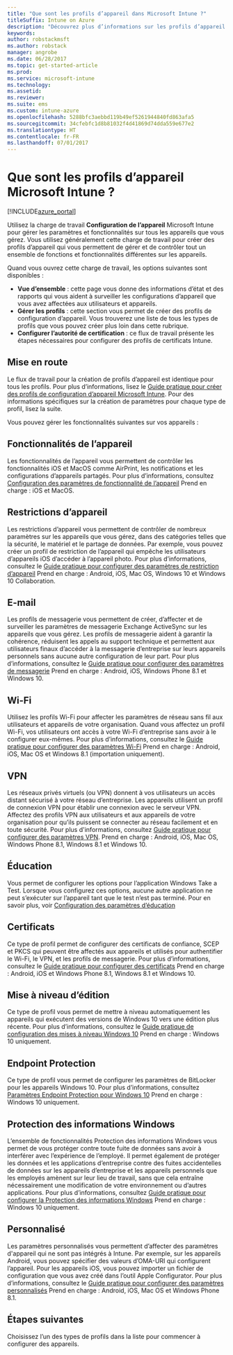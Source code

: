 ```yaml
---
title: "Que sont les profils d’appareil dans Microsoft Intune ?"
titleSuffix: Intune on Azure
description: "Découvrez plus d’informations sur les profils d’appareil Intune et comment ils peuvent vous aider à gérer et protéger les appareils de votre entreprise."
keywords: 
author: robstackmsft
ms.author: robstack
manager: angrobe
ms.date: 06/28/2017
ms.topic: get-started-article
ms.prod: 
ms.service: microsoft-intune
ms.technology: 
ms.assetid: 
ms.reviewer: 
ms.suite: ems
ms.custom: intune-azure
ms.openlocfilehash: 5288bfc3aebbd119b49ef5261944840fd863afa5
ms.sourcegitcommit: 34cfebfc1d8b81032f4d41869d74dda559e677e2
ms.translationtype: HT
ms.contentlocale: fr-FR
ms.lasthandoff: 07/01/2017
---
```

# <a name="what-are-microsoft-intune-device-profiles"></a>Que sont les profils d’appareil Microsoft Intune ?

[!INCLUDE[azure_portal](./includes/azure_portal.md)]

Utilisez la charge de travail **Configuration de l’appareil** Microsoft Intune pour gérer les paramètres et fonctionnalités sur tous les appareils que vous gérez. Vous utilisez généralement cette charge de travail pour créer des profils d’appareil qui vous permettent de gérer et de contrôler tout un ensemble de fonctions et fonctionnalités différentes sur les appareils.

Quand vous ouvrez cette charge de travail, les options suivantes sont disponibles :

- **Vue d’ensemble** : cette page vous donne des informations d’état et des rapports qui vous aident à surveiller les configurations d’appareil que vous avez affectées aux utilisateurs et appareils.
- **Gérer les profils** : cette section vous permet de créer des profils de configuration d’appareil. Vous trouverez une liste de tous les types de profils que vous pouvez créer plus loin dans cette rubrique.
- **Configurer l’autorité de certification** : ce flux de travail présente les étapes nécessaires pour configurer des profils de certificats Intune.

## <a name="getting-started"></a>Mise en route

Le flux de travail pour la création de profils d’appareil est identique pour tous les profils. Pour plus d’informations, lisez le [Guide pratique pour créer des profils de configuration d’appareil Microsoft Intune](device-profile-create.md). Pour des informations spécifiques sur la création de paramètres pour chaque type de profil, lisez la suite.

Vous pouvez gérer les fonctionnalités suivantes sur vos appareils :

## <a name="device-features"></a>Fonctionnalités de l’appareil

Les fonctionnalités de l’appareil vous permettent de contrôler les fonctionnalités iOS et MacOS comme AirPrint, les notifications et les configurations d’appareils partagés.
Pour plus d’informations, consultez [Configuration des paramètres de fonctionnalité de l’appareil](device-features-configure.md) Prend en charge : iOS et MacOS.

## <a name="device-restrictions"></a>Restrictions d’appareil
Les restrictions d’appareil vous permettent de contrôler de nombreux paramètres sur les appareils que vous gérez, dans des catégories telles que la sécurité, le matériel et le partage de données. Par exemple, vous pouvez créer un profil de restriction de l’appareil qui empêche les utilisateurs d’appareils iOS d’accéder à l’appareil photo.
Pour plus d’informations, consultez le [Guide pratique pour configurer des paramètres de restriction d’appareil](device-restrictions-configure.md) Prend en charge : Android, iOS, Mac OS, Windows 10 et Windows 10 Collaboration.

## <a name="email"></a>E-mail
Les profils de messagerie vous permettent de créer, d’affecter et de surveiller les paramètres de messagerie Exchange ActiveSync sur les appareils que vous gérez. Les profils de messagerie aident à garantir la cohérence, réduisent les appels au support technique et permettent aux utilisateurs finaux d’accéder à la messagerie d’entreprise sur leurs appareils personnels sans aucune autre configuration de leur part.
Pour plus d’informations, consultez le [Guide pratique pour configurer des paramètres de messagerie](email-settings-configure.md) Prend en charge : Android, iOS, Windows Phone 8.1 et Windows 10.

## <a name="wi-fi"></a>Wi-Fi
Utilisez les profils Wi-Fi pour affecter les paramètres de réseau sans fil aux utilisateurs et appareils de votre organisation. Quand vous affectez un profil Wi-Fi, vos utilisateurs ont accès à votre Wi-Fi d’entreprise sans avoir à le configurer eux-mêmes.
Pour plus d’informations, consultez le [Guide pratique pour configurer des paramètres Wi-Fi](wi-fi-settings-configure.md) Prend en charge : Android, iOS, Mac OS et Windows 8.1 (importation uniquement).

## <a name="vpn"></a>VPN
Les réseaux privés virtuels (ou VPN) donnent à vos utilisateurs un accès distant sécurisé à votre réseau d’entreprise. Les appareils utilisent un profil de connexion VPN pour établir une connexion avec le serveur VPN. Affectez des profils VPN aux utilisateurs et aux appareils de votre organisation pour qu’ils puissent se connecter au réseau facilement et en toute sécurité.
Pour plus d'informations, consultez [Guide pratique pour configurer des paramètres VPN](vpn-settings-configure.md).
Prend en charge : Android, iOS, Mac OS, Windows Phone 8.1, Windows 8.1 et Windows 10.

## <a name="education"></a>Éducation
Vous permet de configurer les options pour l’application Windows Take a Test. Lorsque vous configurez ces options, aucune autre application ne peut s’exécuter sur l’appareil tant que le test n’est pas terminé.
Pour en savoir plus, voir [Configuration des paramètres d’éducation](education-settings-configure.md)

## <a name="certificates"></a>Certificats
Ce type de profil permet de configurer des certificats de confiance, SCEP et PKCS qui peuvent être affectés aux appareils et utilisés pour authentifier le Wi-Fi, le VPN, et les profils de messagerie.
Pour plus d’informations, consultez le [Guide pratique pour configurer des certificats](certificates-configure.md) Prend en charge : Android, iOS et Windows Phone 8.1, Windows 8.1 et Windows 10.

## <a name="edition-upgrade"></a>Mise à niveau d’édition
Ce type de profil vous permet de mettre à niveau automatiquement les appareils qui exécutent des versions de Windows 10 vers une édition plus récente.
Pour plus d’informations, consultez le [Guide pratique de configuration des mises à niveau Windows 10](edition-upgrade-configure-windows-10.md) Prend en charge : Windows 10 uniquement.

## <a name="endpoint-protection"></a>Endpoint Protection
Ce type de profil vous permet de configurer les paramètres de BitLocker pour les appareils Windows 10.
Pour plus d’informations, consultez [Paramètres Endpoint Protection pour Windows 10](endpoint-protection-windows-10.md) Prend en charge : Windows 10 uniquement.

## <a name="windows-information-protection"></a>Protection des informations Windows
L’ensemble de fonctionnalités Protection des informations Windows vous permet de vous protéger contre toute fuite de données sans avoir à interférer avec l’expérience de l’employé. Il permet également de protéger les données et les applications d’entreprise contre des fuites accidentelles de données sur les appareils d’entreprise et les appareils personnels que les employés amènent sur leur lieu de travail, sans que cela entraîne nécessairement une modification de votre environnement ou d’autres applications.
Pour plus d’informations, consultez [Guide pratique pour configurer la Protection des informations Windows](windows-information-protection-configure.md) Prend en charge : Windows 10 uniquement.

## <a name="custom"></a>Personnalisé
Les paramètres personnalisés vous permettent d’affecter des paramètres d'appareil qui ne sont pas intégrés à Intune. Par exemple, sur les appareils Android, vous pouvez spécifier des valeurs d’OMA-URI qui configurent l’appareil. Pour les appareils iOS, vous pouvez importer un fichier de configuration que vous avez créé dans l’outil Apple Configurator.
Pour plus d’informations, consultez le [Guide pratique pour configurer des paramètres personnalisés](custom-settings-configure.md) Prend en charge : Android, iOS, Mac OS et Windows Phone 8.1.

## <a name="next-steps"></a>Étapes suivantes
Choisissez l’un des types de profils dans la liste pour commencer à configurer des appareils.
